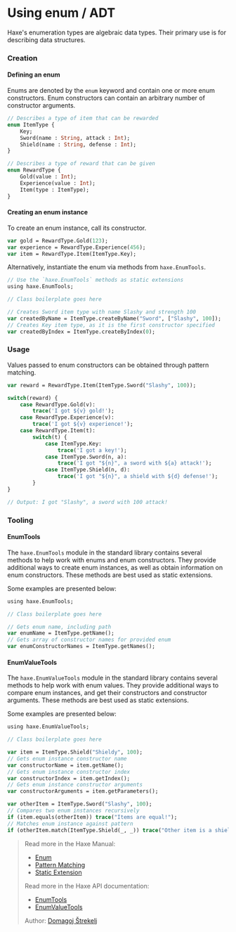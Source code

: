 [tags]: / "enum"

# Using enum / ADT

Haxe's enumeration types are algebraic data types. Their primary use is for describing data structures.

### Creation

#### Defining an enum

Enums are denoted by the `enum` keyword and contain one or more enum constructors. Enum constructors can contain an arbitrary number of constructor arguments.

```haxe
// Describes a type of item that can be rewarded
enum ItemType {
    Key;
    Sword(name : String, attack : Int);
    Shield(name : String, defense : Int);
}

// Describes a type of reward that can be given
enum RewardType {
    Gold(value : Int);
    Experience(value : Int);
    Item(type : ItemType);
}
```

#### Creating an enum instance

To create an enum instance, call its constructor.

```haxe
var gold = RewardType.Gold(123);
var experience = RewardType.Experience(456);
var item = RewardType.Item(ItemType.Key);
```

Alternatively, instantiate the enum via methods from `haxe.EnumTools`.

```haxe
// Use the `haxe.EnumTools` methods as static extensions
using haxe.EnumTools;

// Class boilerplate goes here

// Creates Sword item type with name Slashy and strength 100
var createdByName = ItemType.createByName("Sword", ["Slashy", 100]);
// Creates Key item type, as it is the first constructor specified
var createdByIndex = ItemType.createByIndex(0);
``` 

###  Usage

Values passed to enum constructors can be obtained through pattern matching.

```haxe
var reward = RewardType.Item(ItemType.Sword("Slashy", 100));

switch(reward) {
    case RewardType.Gold(v):
        trace('I got ${v} gold!');
    case RewardType.Experience(v):
        trace('I got ${v} experience!');
    case RewardType.Item(t):
        switch(t) {
            case ItemType.Key:
                trace('I got a key!');
            case ItemType.Sword(n, a):
                trace('I got "${n}", a sword with ${a} attack!');
            case ItemType.Shield(n, d):
                trace('I got "${n}", a shield with ${d} defense!');
        }
}

// Output: I got "Slashy", a sword with 100 attack!
```

### Tooling

#### EnumTools

The `haxe.EnumTools` module in the standard library contains several methods to help work with enums and enum constructors. They provide additional ways to create enum instances, as well as obtain information on enum constructors. These methods are best used as static extensions.

Some examples are presented below:

```haxe
using haxe.EnumTools;

// Class boilerplate goes here

// Gets enum name, including path
var enumName = ItemType.getName();
// Gets array of constructor names for provided enum
var enumConstructorNames = ItemType.getNames();
```

#### EnumValueTools

The `haxe.EnumValueTools` module in the standard library contains several methods to help work with enum values. They provide additional ways to compare enum instances, and get their constructors and constructor arguments. These methods are best used as static extensions.

Some examples are presented below:

```haxe
using haxe.EnumValueTools;

// Class boilerplate goes here

var item = ItemType.Shield("Shieldy", 100);
// Gets enum instance constructor name
var constructorName = item.getName();
// Gets enum instance constructor index
var constructorIndex = item.getIndex();
// Gets enum instance constructor arguments
var constructorArguments = item.getParameters();

var otherItem = ItemType.Sword("Slashy", 100);
// Compares two enum instances recursively
if (item.equals(otherItem)) trace("Items are equal!");
// Matches enum instance against pattern
if (otherItem.match(ItemType.Shield(_, _)) trace("Other item is a shield!"));
```

> Read more in the Haxe Manual:
> * [Enum](https://haxe.org/manual/types-enum-instance.html)
> * [Pattern Matching](https://haxe.org/manual/lf-pattern-matching.html)
> * [Static Extension](https://haxe.org/manual/lf-static-extension.html)
>
> Read more in the Haxe API documentation:
> * [EnumTools](http://api.haxe.org/haxe/EnumTools.html)
> * [EnumValueTools](http://api.haxe.org/haxe/EnumValueTools.html)
>
> Author: [Domagoj Štrekelj](https://github.com/dstrekelj)
